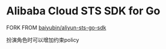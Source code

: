 # Alibaba Cloud STS SDK for Go

FORK FROM [baiyubin/aliyun-sts-go-sdk](https://github.com/baiyubin/aliyun-sts-go-sdk)

扮演角色时可以增加约束policy
